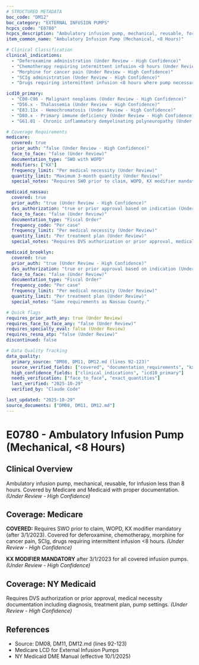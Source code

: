 ```yaml
---
# STRUCTURED METADATA
boc_code: "DM12"
boc_category: "EXTERNAL INFUSION PUMPS"
hcpcs_code: "E0780"
hcpcs_description: "Ambulatory infusion pump, mechanical, reusable, for infusion less than 8 hours"
item_common_name: "Ambulatory Infusion Pump (Mechanical, <8 Hours)"

# Clinical Classification
clinical_indications:
  - "Deferoxamine administration (Under Review - High Confidence)"
  - "Chemotherapy requiring intermittent infusion <8 hours (Under Review - High Confidence)"
  - "Morphine for cancer pain (Under Review - High Confidence)"
  - "SCIg administration (Under Review - High Confidence)"
  - "Drugs requiring intermittent infusion <8 hours where pump necessary to safely administer and prevent systemic toxicity (Under Review)"

icd10_primary:
  - "C00-C96 - Malignant neoplasms (Under Review - High Confidence)"
  - "D56.x - Thalassemia (Under Review - High Confidence)"
  - "E83.11x - Hemochromatosis (Under Review - High Confidence)"
  - "D80.x - Primary immune deficiency (Under Review - High Confidence)"
  - "G61.81 - Chronic inflammatory demyelinating polyneuropathy (Under Review - High Confidence)"

# Coverage Requirements
medicare:
  covered: true
  prior_auth: "false (Under Review - High Confidence)"
  face_to_face: "false (Under Review)"
  documentation_type: "SWO with WOPD"
  modifiers: ["KX"]
  frequency_limit: "Per medical necessity (Under Review)"
  quantity_limit: "Maximum 3-month quantity (Under Review)"
  special_notes: "Requires SWO prior to claim, WOPD, KX modifier mandatory (after 3/1/2023). Covered for deferoxamine, chemotherapy, morphine for cancer pain, SCIg, drugs requiring intermittent infusion <8 hours."

medicaid_nassau:
  covered: true
  prior_auth: "true (Under Review - High Confidence)"
  dvs_authorization: "true or prior approval based on indication (Under Review)"
  face_to_face: "false (Under Review)"
  documentation_type: "Fiscal Order"
  frequency_code: "Per case"
  frequency_limit: "Per medical necessity (Under Review)"
  quantity_limit: "Per treatment plan (Under Review)"
  special_notes: "Requires DVS authorization or prior approval, medical necessity documentation including diagnosis, treatment plan, pump settings."

medicaid_brooklyn:
  covered: true
  prior_auth: "true (Under Review - High Confidence)"
  dvs_authorization: "true or prior approval based on indication (Under Review)"
  face_to_face: "false (Under Review)"
  documentation_type: "Fiscal Order"
  frequency_code: "Per case"
  frequency_limit: "Per medical necessity (Under Review)"
  quantity_limit: "Per treatment plan (Under Review)"
  special_notes: "Same requirements as Nassau County."

# Quick flags
requires_prior_auth_any: true (Under Review)
requires_face_to_face_any: "false (Under Review)"
requires_specialty_eval: false (Under Review)
requires_resna_atp: "false (Under Review)"
discontinued: false

# Data Quality Tracking
data_quality:
  primary_source: "DM08, DM11, DM12.md (lines 92-123)"
  source_verified_fields: ["covered", "documentation_requirements", "kx_modifier_requirement"]
  high_confidence_fields: ["clinical_indications", "icd10_primary"]
  needs_verification: ["face_to_face", "exact_quantities"]
  last_verified: "2025-10-29"
  verified_by: "Claude Code"

last_updated: "2025-10-29"
source_documents: ["DM08, DM11, DM12.md"]
---
```


# E0780 - Ambulatory Infusion Pump (Mechanical, <8 Hours)

## Clinical Overview
Ambulatory infusion pump, mechanical, reusable, for infusion less than 8 hours. Covered by Medicare and Medicaid with proper documentation. *(Under Review - High Confidence)*

## Coverage: Medicare
**COVERED:** Requires SWO prior to claim, WOPD, KX modifier mandatory (after 3/1/2023). Covered for deferoxamine, chemotherapy, morphine for cancer pain, SCIg, drugs requiring intermittent infusion <8 hours. *(Under Review - High Confidence)*

**KX MODIFIER MANDATORY** after 3/1/2023 for all covered infusion pumps. *(Under Review - High Confidence)*

## Coverage: NY Medicaid
Requires DVS authorization or prior approval, medical necessity documentation including diagnosis, treatment plan, pump settings. *(Under Review - High Confidence)*

## References
- Source: DM08, DM11, DM12.md (lines 92-123)
- Medicare LCD for External Infusion Pumps
- NY Medicaid DME Manual (effective 10/1/2025)
